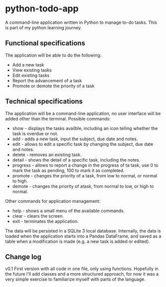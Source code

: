 # python-todo-app

A command-line application written in Python to manage to-do tasks. This is part
of my python learning journey. 

## Functional specifications

The application will be able to do the 
following:
* Add a new task
* View existing tasks
* Edit existing tasks
* Report the advancement of a task
* Promote or demote the priority of a task

## Technical specifications

The application will be a command-line application, no user 
interface will be added other than the terminal. Possible commands:

* show - displays the tasks availble, including an icon telling whether the task is overdue or not.
* add - adds a new task, input the subject, due date and notes.
* edit - allows to edit a specific task by changing the subject, due date and notes.
* delete - removes an existing task.
* detail - shows the detail of a specific task, including the notes.
* progress - allows to report a change in the progress of ta task, use 0 to mark the task as pending, 100 to mark it as completed.
* promote - changes the priority of a task, from low to normal, or normal to high.
* demote - changes the priority of atask, from normal to low, or high to normal.

Other commands for application management:
* help - shows a small menu of the available commands.
* clear - clears the screen.
* exit - terminates the application.

The data will be persisted in a SQLite 3 local database. Internally, the data is loaded 
when the application starts into a Pandas DataFrame, and saved as a table when a 
modification is made (e.g. a new task is added or edited).


## Change log

v0.1 First version with all code in one file, only using functions. Hopefully in 
the future I'll add classes and a more structured approach, for now it was a 
very simple exercise to familiarize myself with parts of the language. 